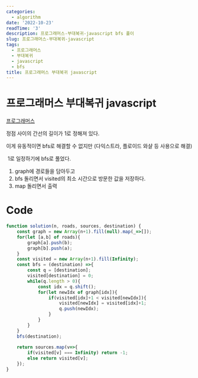 ```yaml
---
categories:
  - algorithm
date: '2022-10-23'
readTime: '3'
description: 프로그래머스-부대복귀-javascript bfs 풀이
slug: 프로그래머스-부대복귀-javascript
tags:
  - 프로그래머스
  - 부대복귀
  - javascript
  - bfs
title: 프로그래머스 부대복귀 javascript
---
```


# 프로그래머스 부대복귀 javascript

[프로그래머스](https://school.programmers.co.kr/learn/courses/30/lessons/132266)
​

정점 사이의 간선의 길이가 1로 정해져 있다.
​

이게 유동적이면 bfs로 해결할 수 없지만 (다익스트라, 플로이드 와샬 등 사용으로 해결)

​
1로 일정하기에 bfs로 풀었다.

1. graph에 경로들을 담아두고
   ​
2. bfs 돌리면서 visited의 최소 시간으로 방문한 값을 저장하다.
   ​
3. map 돌리면서 출력
   ​

# Code

```javascript
function solution(n, roads, sources, destination) {
    const graph = new Array(n+1).fill(null).map(_=>[]);
    for(let [a,b] of roads){
        graph[a].push(b);
        graph[b].push(a);
    }
    const visited = new Array(n+1).fill(Infinity);
    const bfs = (destination) =>{
        const q = [destination];
        visited[destination] = 0;
        while(q.length > 0){
            const idx = q.shift();
            for(let newIdx of graph[idx]){
                if(visited[idx]+1 < visited[newIdx]){
                    visited[newIdx] = visited[idx]+1;
                    q.push(newIdx);
                }
            }
        }
    }
    bfs(destination);
​
    return sources.map(v=>{
        if(visited[v] === Infinity) return -1;
        else return visited[v];
    });
}
```
